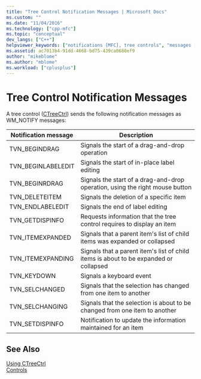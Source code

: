 ```yaml
---
title: "Tree Control Notification Messages | Microsoft Docs"
ms.custom: ""
ms.date: "11/04/2016"
ms.technology: ["cpp-mfc"]
ms.topic: "conceptual"
dev_langs: ["C++"]
helpviewer_keywords: ["notifications [MFC], tree controls", "messages [MFC], notification", "CTreeCtrl class [MFC], notifications", "notifications [MFC], CTreeCtrl", "tree controls [MFC], notification messages"]
ms.assetid: ac7013b4-91dd-4668-bd75-439ca0680ef9
author: "mikeblome"
ms.author: "mblome"
ms.workload: ["cplusplus"]
---
```

# Tree Control Notification Messages

A tree control ([CTreeCtrl](../mfc/reference/ctreectrl-class.md)) sends the following notification messages as WM_NOTIFY messages:

|Notification message|Description|
|--------------------------|-----------------|
|TVN_BEGINDRAG|Signals the start of a drag-and-drop operation|
|TVN_BEGINLABELEDIT|Signals the start of in-place label editing|
|TVN_BEGINRDRAG|Signals the start of a drag-and-drop operation, using the right mouse button|
|TVN_DELETEITEM|Signals the deletion of a specific item|
|TVN_ENDLABELEDIT|Signals the end of label editing|
|TVN_GETDISPINFO|Requests information that the tree control requires to display an item|
|TVN_ITEMEXPANDED|Signals that a parent item's list of child items was expanded or collapsed|
|TVN_ITEMEXPANDING|Signals that a parent item's list of child items is about to be expanded or collapsed|
|TVN_KEYDOWN|Signals a keyboard event|
|TVN_SELCHANGED|Signals that the selection has changed from one item to another|
|TVN_SELCHANGING|Signals that the selection is about to be changed from one item to another|
|TVN_SETDISPINFO|Notification to update the information maintained for an item|

## See Also

[Using CTreeCtrl](../mfc/using-ctreectrl.md)<br/>
[Controls](../mfc/controls-mfc.md)


